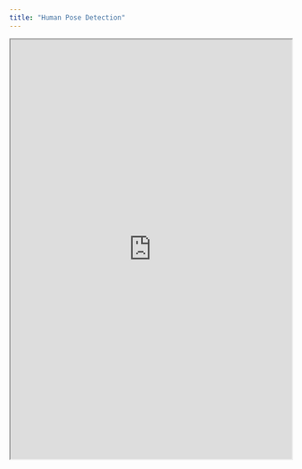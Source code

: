 ```yaml
---
title: "Human Pose Detection"
---
```



<iframe height="750" width="100%" src="https://ewelton.github.io/ktest/wiki.html#Human%20Pose%20Detection"></iframe>
